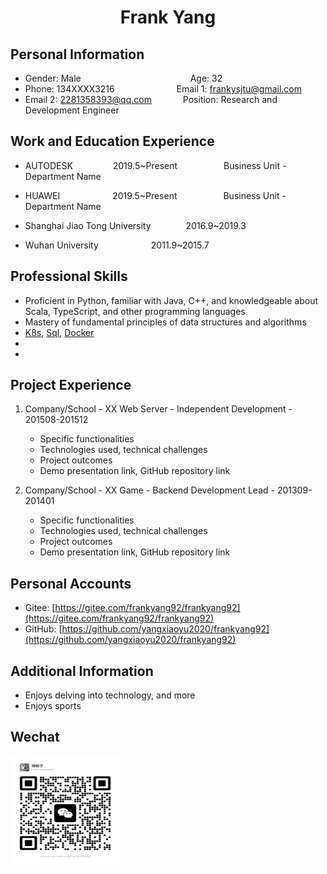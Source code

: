 <center>
    <h1>Frank Yang</h1>
</center>

## Personal Information

* Gender: Male&emsp;&emsp;&emsp;&emsp;&emsp;&emsp;&emsp;&emsp;&emsp;&emsp;&emsp;&emsp;&ensp;Age: 32
* Phone: 134XXXX3216 &emsp;&emsp;&emsp;&emsp;&emsp;&emsp;&ensp; Email 1: frankysjtu@gmail.com
* Email 2: 2281358393@qq.com &emsp;&emsp;&emsp; Position: Research and Development Engineer

## Work and Education Experience

* AUTODESK &emsp;&emsp;&emsp;&emsp; 2019.5~Present&emsp;&emsp;&emsp;&emsp;&emsp; Business Unit - Department Name

* HUAWEI&emsp;&emsp;&emsp;&emsp;&emsp;&emsp;2019.5~Present&emsp;&emsp;&emsp;&emsp;&emsp; Business Unit - Department Name       
* Shanghai Jiao Tong University&emsp;&emsp;&emsp;&emsp;2016.9~2019.3&emsp;&emsp;&emsp;&emsp;         
* Wuhan University&emsp;&emsp;&emsp;&emsp;&emsp;&emsp;2011.9~2015.7&emsp;&emsp;&emsp;&emsp; 

## Professional Skills

* Proficient in Python, familiar with Java, C++, and knowledgeable about Scala, TypeScript, and other programming languages
* Mastery of fundamental principles of data structures and algorithms
* [K8s](Kubernetes), [Sql](sql), [Docker](Docker)
* 
* 

## Project Experience

1. Company/School - XX Web Server - Independent Development - 201508-201512 
    * Specific functionalities 
    * Technologies used, technical challenges
    * Project outcomes
    * Demo presentation link, GitHub repository link 

2. Company/School - XX Game - Backend Development Lead - 201309-201401 
    * Specific functionalities 
    * Technologies used, technical challenges
    * Project outcomes
    * Demo presentation link, GitHub repository link 

## Personal Accounts
* Gitee: [https://gitee.com/frankyang92/frankyang92](https://gitee.com/frankyang92/frankyang92)
* GitHub: [https://github.com/yangxiaoyu2020/frankyang92](https://github.com/yangxiaoyu2020/frankyang92)

## Additional Information 
* Enjoys delving into technology, and more
* Enjoys sports

## Wechat

<a name="WeChat"></a>
<img src="resource/image/wechat.jpg" data-img="1" width="175" height="175">